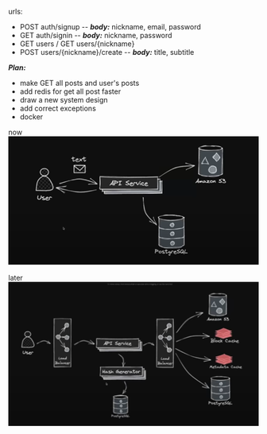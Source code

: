 urls:
 + POST auth/signup -- ***body:*** nickname, email, password 
 + GET auth/signin -- ***body:*** nickname, password
 + GET users / GET users/{nickname}
 + POST users/{nickname}/create -- ***body:*** title, subtitle

***Plan:***
 + make GET all posts and user's posts
 + add redis for get all post faster
 + draw a new system design
 + add correct exceptions 
 + docker


now
![1](img/systemDesignV1.png)

later
![2](img/systemDesignV2.png)